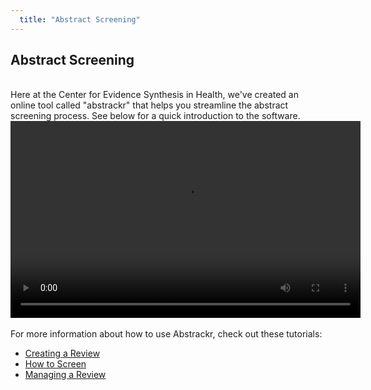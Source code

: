 ```yaml
---
  title: "Abstract Screening"
---
```


## Abstract Screening
<br>
Here at the Center for Evidence Synthesis in Health, we've created an online tool called "abstrackr" that helps you streamline the abstract screening process. See below for a quick introduction to the software.<br>
<center>
<video width="560" height="315" controls controlsList="nodownload">
  <source src="{{site.baseurl}}/img/1_Abstrackr Intro 2.mp4" type="video/mp4">
</video>
</center><br>
For more information about how to use Abstrackr, check out these tutorials:

<ul>
  <li><a href = "">Creating a Review</a></li> 
  <li><a href = "">How to Screen</a></li> 
  <li><a href = "">Managing a Review</a></li> 
 </ul>
